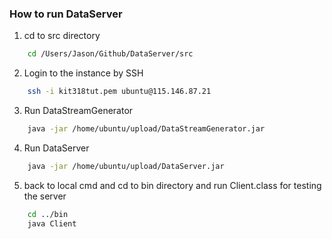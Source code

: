 ### How to run DataServer

1. cd to src directory
``` bash
    cd /Users/Jason/Github/DataServer/src
```

2. Login to the instance by SSH
``` bash
    ssh -i kit318tut.pem ubuntu@115.146.87.21
```

3. Run DataStreamGenerator
``` bash
    java -jar /home/ubuntu/upload/DataStreamGenerator.jar
```

4. Run DataServer
``` bash
    java -jar /home/ubuntu/upload/DataServer.jar
```

5. back to local cmd and cd to bin directory and run Client.class for testing the server
``` bash
    cd ../bin
    java Client
```
